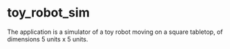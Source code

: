 # toy_robot_sim
The application is a simulator of a toy robot moving on a square tabletop, of dimensions 5 units x 5 units.
